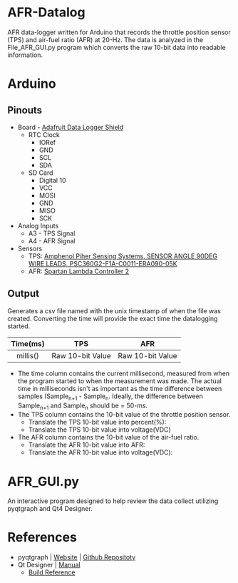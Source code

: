 # AFR-Datalog
AFR data-logger written for Arduino that records the throttle position sensor (TPS) and air-fuel ratio (AFR) at 20-Hz. The data is analyzed in the File_AFR_GUI.py program which converts the raw 10-bit data into readable information. 

# Arduino
## Pinouts
* Board - [Adafruit Data Logger Shield](https://learn.adafruit.com/adafruit-data-logger-shield/overview)
  * RTC Clock
    * IORef
    * GND
    * SCL
    * SDA
  * SD Card
    * Digital 10
    * VCC
    * MOSI
    * GND
    * MISO
    * SCK
* Analog Inputs
  * A3 - TPS Signal
  * A4 - AFR Signal
* Sensors
  * TPS: [Amphenol Piher Sensing Systems, SENSOR ANGLE 90DEG WIRE LEADS, PSC360G2-F1A-C0011-ERA090-05K](https://www.digikey.com/product-detail/en/amphenol-piher-sensing-systems/PSC360G2-F1A-C0011-ERA090-05K/1993-1007-ND/9555845)
  * AFR: [Spartan Lambda Controller 2](https://www.14point7.com/products/spartan-lambda-controller-2)
## Output
Generates a csv file named with the unix timestamp of when the file was created. Converting the time will provide the exact time the datalogging started.

| Time(ms) | TPS | AFR |
| :---: | :---: | :---: |
| millis() | Raw 10-bit Value | Raw 10-bit Value |

* The time column contains the current millisecond, measured from when the program started to when the measurement was made. The actual time in milliseconds isn't as important as the time difference between samples (Sample<sub>n+1</sub> - Sample<sub>n</sub>. Ideally, the difference between Sample<sub>n+1</sub> and Sample<sub>n</sub> should be = 50-ms.
* The TPS column contains the 10-bit value of the throttle position sensor.
  * Translate the TPS 10-bit value into percent(%):
  * Translate the TPS 10-bit value into voltage(VDC)
* The AFR column contains the 10-bit value of the air-fuel ratio.
  * Translate the AFR 10-bit value into AFR:
  * Translate the AFR 10-bit value into voltage(VDC):

# AFR_GUI.py
An interactive program designed to help review the data collect utilizing pyqtgraph and Qt4 Designer.

# References
* pyqtgraph | [Website](http://www.pyqtgraph.org) | [Github Repositoty](https://github.com/pyqtgraph/pyqtgraph)
* Qt Designer | [Manual](https://doc.qt.io/archives/qt-4.8/designer-manual.html)
  * [Build Reference](https://www.tutorialspoint.com/pyqt/pyqt_using_qt_designer.htm)
